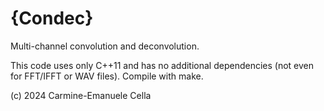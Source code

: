 # {Condec}

Multi-channel convolution and deconvolution. 

This code uses only C++11 and has no additional dependencies (not even for FFT/IFFT or WAV files). Compile with make.


(c) 2024 Carmine-Emanuele Cella

